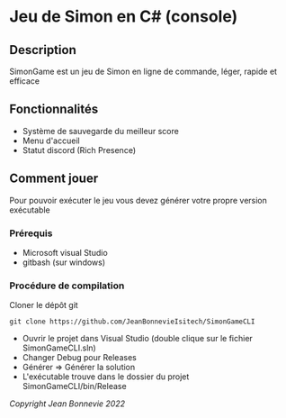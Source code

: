# Jeu de Simon en C# (console)
## Description
SimonGame est un jeu de Simon en ligne de commande, léger, rapide et efficace

## Fonctionnalités
 * Système de sauvegarde du meilleur score
 * Menu d'accueil
 * Statut discord (Rich Presence)

## Comment jouer
Pour pouvoir exécuter le jeu vous devez générer votre propre version exécutable
### Prérequis
 * Microsoft visual Studio
 * gitbash (sur windows)

### Procédure de compilation
Cloner le dépôt git
```
git clone https://github.com/JeanBonnevieIsitech/SimonGameCLI
```
 * Ouvrir le projet dans Visual Studio (double clique sur le fichier SimonGameCLI.sln)
 * Changer Debug pour Releases
 * Générer => Générer la solution
 * L'exécutable trouve dans le dossier du projet SimonGameCLI/bin/Release 

*Copyright Jean Bonnevie* 
*2022*
